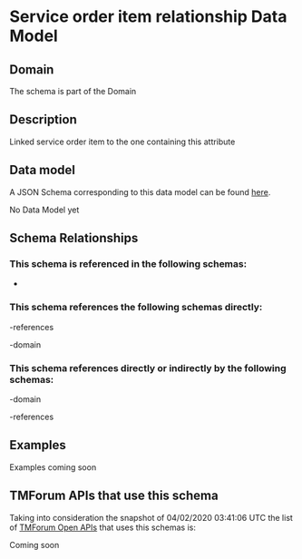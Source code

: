 # Service order item relationship Data Model

## Domain

The  schema is part of the  Domain

## Description

Linked service order item to the one containing this attribute

## Data model

A JSON Schema corresponding to this data model can be found
[here](https://github.com/tmforum-rand/schemas/blob/candidates/Service/ServiceOrderItemRelationship.schema.json).

No Data Model yet

## Schema Relationships

### This schema is referenced in the following schemas:

-

### This schema references the following schemas directly:

-references

-domain

### This schema references directly or indirectly by the following schemas:

-domain

-references



## Examples

Examples coming soon

## TMForum APIs that use this schema

Taking into consideration the snapshot of 04/02/2020 03:41:06 UTC the list of [TMForum Open APIs](https://www.tmforum.org/open-apis/) that uses this schemas is:

Coming soon